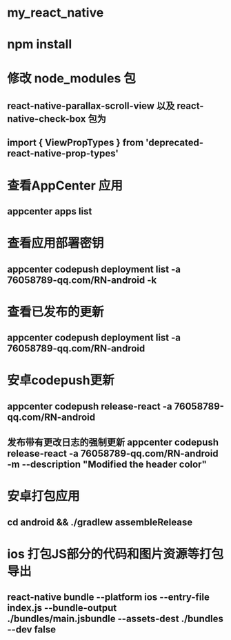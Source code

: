 # my_react_native

# npm install

# 修改 node_modules 包
## react-native-parallax-scroll-view 以及 react-native-check-box 包为
## import { ViewPropTypes } from 'deprecated-react-native-prop-types'

# 查看AppCenter 应用
## appcenter apps list
# 查看应用部署密钥
## appcenter codepush deployment list -a 76058789-qq.com/RN-android -k

# 查看已发布的更新
## appcenter codepush deployment list -a 76058789-qq.com/RN-android

# 安卓codepush更新
## appcenter codepush release-react -a 76058789-qq.com/RN-android
## 发布带有更改日志的强制更新 appcenter codepush release-react -a 76058789-qq.com/RN-android  -m --description "Modified the header color"

# 安卓打包应用
## cd android && ./gradlew assembleRelease

# ios 打包JS部分的代码和图片资源等打包导出
## react-native bundle --platform ios --entry-file index.js --bundle-output ./bundles/main.jsbundle --assets-dest  ./bundles --dev false

